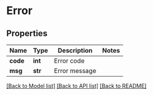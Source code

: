 # Error

## Properties
Name | Type | Description | Notes
------------ | ------------- | ------------- | -------------
**code** | **int** | Error code | 
**msg** | **str** | Error message | 

[[Back to Model list]](../README.md#documentation-for-models) [[Back to API list]](../README.md#documentation-for-api-endpoints) [[Back to README]](../README.md)

